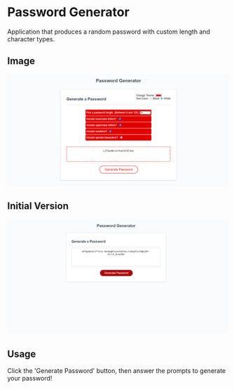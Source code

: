 # Password Generator

Application that produces a random password with custom length and character types.

## Image
![Screenshot of Password Generator](https://raw.githubusercontent.com/LexTheMenace/passwordGenerator/master/Screenshot(330).png)

## Initial Version
![Screenshot of Old Password Generator](https://raw.githubusercontent.com/LexTheMenace/passwordGenerator/master/Screenshot(21).png)




## Usage

Click the 'Generate Password' button, then answer the prompts to generate your password!

